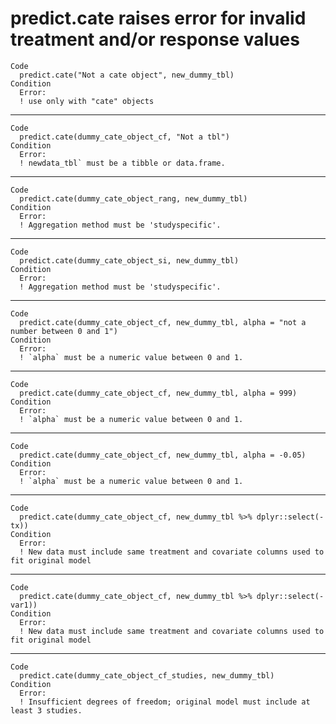 # predict.cate raises error for invalid treatment and/or response values

    Code
      predict.cate("Not a cate object", new_dummy_tbl)
    Condition
      Error:
      ! use only with "cate" objects

---

    Code
      predict.cate(dummy_cate_object_cf, "Not a tbl")
    Condition
      Error:
      ! newdata_tbl` must be a tibble or data.frame.

---

    Code
      predict.cate(dummy_cate_object_rang, new_dummy_tbl)
    Condition
      Error:
      ! Aggregation method must be 'studyspecific'.

---

    Code
      predict.cate(dummy_cate_object_si, new_dummy_tbl)
    Condition
      Error:
      ! Aggregation method must be 'studyspecific'.

---

    Code
      predict.cate(dummy_cate_object_cf, new_dummy_tbl, alpha = "not a number between 0 and 1")
    Condition
      Error:
      ! `alpha` must be a numeric value between 0 and 1.

---

    Code
      predict.cate(dummy_cate_object_cf, new_dummy_tbl, alpha = 999)
    Condition
      Error:
      ! `alpha` must be a numeric value between 0 and 1.

---

    Code
      predict.cate(dummy_cate_object_cf, new_dummy_tbl, alpha = -0.05)
    Condition
      Error:
      ! `alpha` must be a numeric value between 0 and 1.

---

    Code
      predict.cate(dummy_cate_object_cf, new_dummy_tbl %>% dplyr::select(-tx))
    Condition
      Error:
      ! New data must include same treatment and covariate columns used to fit original model

---

    Code
      predict.cate(dummy_cate_object_cf, new_dummy_tbl %>% dplyr::select(-var1))
    Condition
      Error:
      ! New data must include same treatment and covariate columns used to fit original model

---

    Code
      predict.cate(dummy_cate_object_cf_studies, new_dummy_tbl)
    Condition
      Error:
      ! Insufficient degrees of freedom; original model must include at least 3 studies.

